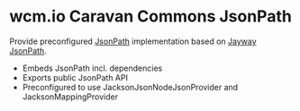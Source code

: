 wcm.io Caravan Commons JsonPath
==============================

Provide preconfigured [JsonPath](http://goessner.net/articles/JsonPath/) implementation based on [Jayway JsonPath](https://github.com/jayway/JsonPath).

* Embeds JsonPath incl. dependencies
* Exports public JsonPath API
* Preconfigured to use JacksonJsonNodeJsonProvider and JacksonMappingProvider
